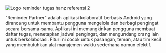 ![Logo reminder tugas hanz referensi 2](https://github.com/user-attachments/assets/07dc46d7-a52c-41ef-b29b-61ff93c469cf)

"Reminder Partner" adalah aplikasi kolaboratif berbasis Android yang dirancang untuk membantu pengguna mengelola dan berbagi pengingat secara bersama-sama. Aplikasi ini memungkinkan pengguna membuat daftar tugas, menetapkan jadwal pengingat, dan mengundang orang lain untuk berkolaborasi. Fitur ini cocok untuk pasangan, teman, atau tim kecil yang membutuhkan alat manajemen waktu sederhana namun efektif.
